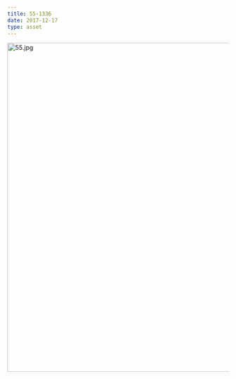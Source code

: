 ```yaml
---
title: 55-1336
date: 2017-12-17
type: asset
---
```

<img src="http://ccnmtl.columbia.edu/projects/histologylab/assets/images/55.jpg" height="750" alt="55.jpg" style="margin: 0;padding: 0;border: 0;">